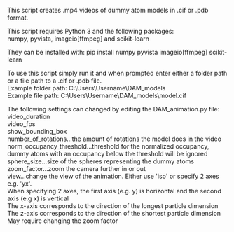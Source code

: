 This script creates .mp4 videos of dummy atom models in .cif or .pdb format.  

This script requires Python 3 and the following packages:  
numpy, pyvista, imageio[ffmpeg] and scikit-learn  

They can be installed with: pip install numpy pyvista imageio[ffmpeg] scikit-learn

To use this script simply run it and when prompted enter either a folder path or a file path to a .cif or .pdb file.  
Example folder path: C:\Users\Username\DAM_models  
Example file path: C:\Users\Username\DAM_models\model.cif  

The following settings can changed by editing the DAM_animation.py file:  
video_duration  
video_fps  
show_bounding_box  
number_of_rotations...the amount of rotations the model does in the video   
norm_occupancy_threshold...threshold for the normalized occupancy, dummy atoms with an occupancy below the threshold will be ignored  
sphere_size...size of the spheres representing the dummy atoms  
zoom_factor...zoom the camera further in or out  
view...change the view of the animation. Either use 'iso' or specify 2 axes e.g. 'yx'.  
When specifying 2 axes, the first axis (e.g. y) is horizontal and the second axis (e.g x) is vertical  
The x-axis corresponds to the direction of the longest particle dimension  
The z-axis corresponds to the direction of the shortest particle dimension  
May require changing the zoom factor